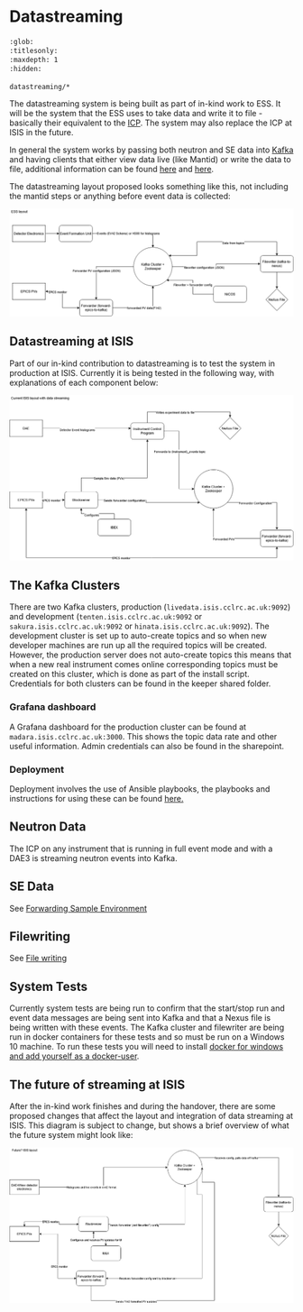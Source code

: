 # Datastreaming

```{toctree}
:glob:
:titlesonly:
:maxdepth: 1
:hidden:

datastreaming/*
```

The datastreaming system is being built as part of in-kind work to ESS. It will be the system that the ESS uses to take data and write it to file - basically their equivalent to the [ICP](/specific_iocs/DAE-and-the-ICP). The system may also replace the ICP at ISIS in the future.

In general the system works by passing both neutron and SE data into [Kafka](https://kafka.apache.org/) and having clients that either view data live (like Mantid) or write the data to file, additional information can be found [here](http://accelconf.web.cern.ch/AccelConf/icalepcs2017/papers/tupha029.pdf) and [here](https://iopscience.iop.org/article/10.1088/1742-6596/1021/1/012013). 

The datastreaming layout proposed looks something like this, not including the mantid steps or anything before event data is collected:

![](ESSDSLayout.png)

## Datastreaming at ISIS

Part of our in-kind contribution to datastreaming is to test the system in production at ISIS. Currently it is being tested in the following way, with explanations of each component below:

![](ISISDSLayout.png)

## The Kafka Clusters
There are two Kafka clusters, production (`livedata.isis.cclrc.ac.uk:9092`) and development (`tenten.isis.cclrc.ac.uk:9092` or `sakura.isis.cclrc.ac.uk:9092` or `hinata.isis.cclrc.ac.uk:9092`). The development cluster is set up to auto-create topics and so when new developer machines are run up all the required topics will be created. However, the production server does not auto-create topics this means that when a new real instrument comes online corresponding topics must be created on this cluster, which is done as part of the install script. Credentials for both clusters can be found in the keeper shared folder.

### Grafana dashboard
A Grafana dashboard for the production cluster can be found at `madara.isis.cclrc.ac.uk:3000`. This shows the topic data rate and other useful information. Admin credentials can also be found in the sharepoint. 

### Deployment
Deployment involves the use of Ansible playbooks, the playbooks and instructions for using these can be found [here.](https://github.com/ISISComputingGroup/ansible-kafka-centos)

## Neutron Data
The ICP on any instrument that is running in full event mode and with a DAE3 is streaming neutron events into Kafka. 

## SE Data
See [Forwarding Sample Environment](datastreaming/Datastreaming---Sample-Environment)

## Filewriting

See [File writing](datastreaming/Datastreaming---File-writing)

## System Tests
Currently system tests are being run to confirm that the start/stop run and event data messages are being sent into Kafka and that a Nexus file is being written with these events. The Kafka cluster and filewriter are being run in docker containers for these tests and so must be run on a Windows 10 machine. To run these tests you will need to install [docker for windows and add yourself as a docker-user](https://docs.docker.com/docker-for-windows/install/#install-docker-desktop-on-windows).

## The future of streaming at ISIS

After the in-kind work finishes and during the handover, there are some proposed changes that affect the layout and integration of data streaming at ISIS. This diagram is subject to change, but shows a brief overview of what the future system might look like:

![](FUTUREISISDSLayout.png)